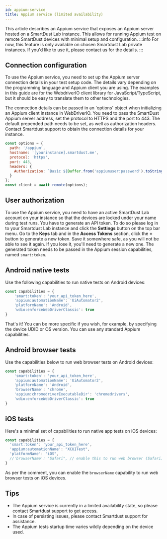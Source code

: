 ```yaml
---
id: appium-service
title: Appium service (limited availability)
---
```

This article describes an Appium service that exposes an Appium server hosted on a SmartDust Lab instance.
This allows for running Appium test on remote SmartDust devices with minimal setup and configuration.
:::info
For now, this feature is only available on chosen Smartdust Lab private instances.
If you'd like to use it, please contact us for the details.
:::

## Connection configuration

To use the Appium service, you need to set up the Appium server connection details in your test setup code.
The details vary depending on the programming language and Appium client you are using.
The examples in this guide are for the WebdriverIO client library for JavaScript/TypeScript, but it should be easy to translate them to other technologies.

The connection details can be passed in an 'options' object when initializing an Appium client instance in WebDriverIO.
You need to pass the SmartDust Appium server address, set the protocol to HTTPS and the port to 443.
The default prepended path needs to be set, as well as authorization headers. 
Contact Smartdust support to obtain the connection details for your instance.

```javascript
const options = {
  path: '/appium',
  hostname: '[yourinstance].smartdust.me',
  protocol: 'https',
  port: 443,
  headers: {
    Authorization: `Basic ${Buffer.from('appiumuser:password').toString('base64')}`
  }
};
const client = await remote(options);
```

## User authorization

To use the Appium service, you need to have an active SmartDust Lab account on your instance so that the devices are locked under your name during test runs.
You have to generate an API token.
To do so please log in to your Smartdust Lab instance and click the **Settings** button on the top bar menu.
Go to the **Keys** tab and in the **Access Tokens** section, click the **+** button to generate a new token.
Save it somewhere safe, as you will not be able to see it again.
If you lose it, you'll need to generate a new one.
The generated token needs to be passed in the Appium session capabilities, named `smart:token`.

## Android native tests

Use the following capabilities to run native tests on Android devices:
```javascript
const capabilities = {
    'smart:token': 'your_api_token_here',
    'appium:automationName': 'UiAutomator2',
    'platformName': 'Android',
    'wdio:enforceWebDriverClassic': true 
}
```
That's it!
You can be more specific if you wish, for example, by specifying the device UDID or OS version.
You can use any standard Appium capabilities.

## Android browser tests

Use the capabilities below to run web browser tests on Android devices:

```javascript
const capabilities = {
    'smart:token': 'your_api_token_here',
    'appium:automationName': 'UiAutomator2',
    'platformName': 'Android',
    'browserName': 'chrome',
    'appium:chromedriverExecutableDir': 'chromedrivers', 
    'wdio:enforceWebDriverClassic': true 
}
```

## iOS tests

Here's a minimal set of capabilities to run native app tests on iOS devices:

```javascript
const capabilities = {
  'smart:token': 'your_api_token_here',
  'appium:automationName': "XCUITest",
  'platformName': "iOS",
  //'browserName': "Safari", // enable this to run web browser (Safari) tests
}
```
As per the comment, you can enable the `browserName` capability to run web browser tests on iOS devices.

## Tips
- The Appium service is currently in a limited availability state, so please contact Smartdust support to get access.
- In case of persisting issues, please contact Smartdust support for assistance.
- The Appium tests startup time varies wildly depending on the device used.


